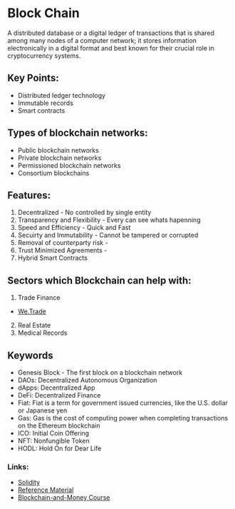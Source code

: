 # Block Chain
 A distributed database or a digital ledger of transactions that is shared among many nodes of a computer network; it stores information electronically in a digital format and best known for their crucial role in cryptocurrency systems. 
 
## Key Points:
- Distributed ledger technology
- Immutable records
- Smart contracts

## Types of blockchain networks:
- Public blockchain networks
- Private blockchain networks
- Permissioned blockchain networks
- Consortium blockchains

## Features:
1) Decentralized - No controlled by single entity 
2) Transparency and Flexibility - Every can see whats hapenning 
3) Speed and Efficiency - Quick and Fast 
4) Secuirty and Immutability - Cannot be tampered or corrupted 
5) Removal of counterparty risk - 
6) Trust Minimized Agreements - 
7) Hybrid Smart Contracts 


## Sectors which Blockchain can help with:
1) Trade Finance
- [We.Trade](https://www.ibm.com/case-studies/we-trade-blockchain)
2) Real Estate
3) Medical Records

## Keywords
- Genesis Block - The first block on a blockchain network
- DAOs: Decentralized Autonomous Organization
- dApps: Decentralized App
- DeFi: Decentralized Finance
- Fiat: Fiat is a term for government issued currencies, like the U.S. dollar or Japanese yen
- Gas: Gas is the cost of computing power when completing transactions on the Ethereum blockchain
- ICO: Initial Coin Offering
- NFT: Nonfungible Token
- HODL: Hold On for Dear Life


### Links:
- [Solidity](https://docs.soliditylang.org/en/v0.8.11/index.html)
- [Reference Material](https://github.com/smartcontractkit/full-blockchain-solidity-course-py)
- [Blockchain-and-Money Course](https://ocw.mit.edu/courses/sloan-school-of-management/15-s12-blockchain-and-money-fall-2018/)
